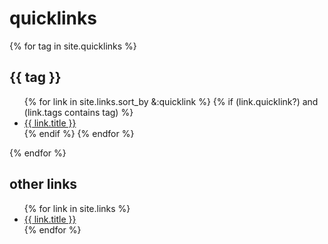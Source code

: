 # quicklinks

{% for tag in site.quicklinks %}
  <h2>{{ tag }}</h2>
  <ul>
  {% for link in site.links.sort_by &:quicklink %}
    {% if (link.quicklink?) and (link.tags contains tag) %}
      <li>
        <a href="{{ link.weburl }}">{{ link.title }}</a>
      </li>   
    {% endif %}
  {% endfor %}
  </ul>
{% endfor %}

## other links

<ul>
{% for link in site.links %}
<li>
  <a href="{{ link.weburl }}">{{ link.title }}</a>
</li>
{% endfor %}
</ul>
